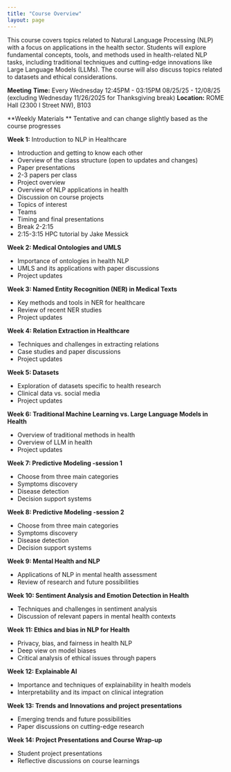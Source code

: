 ```yaml
---
title: "Course Overview"
layout: page
---
```


This course covers topics related to Natural Language Processing (NLP) with a focus on applications in the health sector. Students will explore fundamental concepts, tools, and methods used in health-related NLP tasks, including traditional techniques and cutting-edge innovations like Large Language Models (LLMs).  The course will also discuss topics related to datasets and ethical considerations. 

**Meeting**
**Time:** Every Wednesday 12:45PM - 03:15PM
08/25/25 - 12/08/25 (excluding Wednesday 11/26/2025 for Thanksgiving break)
**Location:** ROME Hall (2300 I Street NW), B103

**Weekly Materials **
Tentative and can change slightly based as the course progresses

**Week 1:** Introduction to NLP in Healthcare
- Introduction and getting to know each other
- Overview of the class structure (open to updates and changes) 
- Paper presentations 
- 2-3 papers per class 
- Project overview
- Overview of NLP applications in health
- Discussion on course projects
- Topics of interest
- Teams 
- Timing and final presentations
- Break 2-2:15
- 2:15-3:15 HPC tutorial by Jake Messick
  
**Week 2: Medical Ontologies and UMLS**
- Importance of ontologies in health NLP
- UMLS and its applications with paper discussions
- Project updates
  
**Week 3: Named Entity Recognition (NER) in Medical Texts**
- Key methods and tools in NER for healthcare
- Review of recent NER studies
- Project updates

**Week 4: Relation Extraction in Healthcare**
- Techniques and challenges in extracting relations
- Case studies and paper discussions
- Project updates

**Week 5: Datasets**
- Exploration of datasets specific to health research
- Clinical data vs. social media
- Project updates

**Week 6: Traditional Machine Learning vs. Large Language Models in Health**
- Overview of traditional methods in health
- Overview of LLM in health
- Project updates

**Week 7: Predictive Modeling -session 1**
- Choose from three main categories
- Symptoms discovery
- Disease detection
- Decision support systems

**Week 8: Predictive Modeling -session 2**
- Choose from three main categories
- Symptoms discovery
- Disease detection
- Decision support systems

**Week 9: Mental Health and NLP**
- Applications of NLP in mental health assessment
- Review of research and future possibilities

**Week 10: Sentiment Analysis and Emotion Detection in Health**
- Techniques and challenges in sentiment analysis
- Discussion of relevant papers in mental health contexts

**Week 11: Ethics and bias in NLP for Health**
- Privacy, bias, and fairness in health NLP
- Deep view on model biases
- Critical analysis of ethical issues through papers

**Week 12: Explainable AI**
- Importance and techniques of explainability in health models
- Interpretability and its impact on clinical integration

**Week 13: Trends and Innovations and project presentations**
- Emerging trends and future possibilities
- Paper discussions on cutting-edge research

**Week 14: Project Presentations and Course Wrap-up**
- Student project presentations
- Reflective discussions on course learnings
